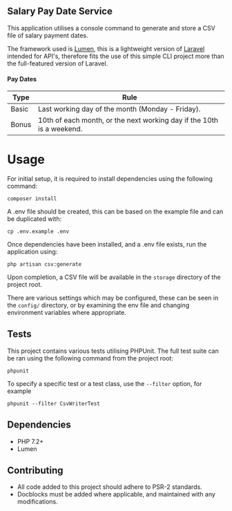 ## Salary Pay Date Service

This application utilises a console command to generate and store a CSV file of salary payment dates.

The framework used is [Lumen](https://lumen.laravel.com/), this is a lightweight version of [Laravel](https://laravel.com/) intended for API's, therefore fits the use of this simple CLI project more than the full-featured version of Laravel.

#### Pay Dates

| Type | Rule |
|---|---|
| Basic | Last working day of the month (Monday - Friday). |
| Bonus | 10th of each month, or the next working day if the 10th is a weekend. |

# Usage

For initial setup, it is required to install dependencies using the following command:
```shell script
composer install
```

A .env file should be created, this can be based on the example file and can be duplicated with:

```shell script
cp .env.example .env
```

Once dependencies have been installed, and a .env file exists, run the application using:

```shell script
php artisan csv:generate
```

Upon completion, a CSV file will be available in the `storage` directory of the project root.

There are various settings which may be configured, these can be seen in the `config/` directory, 
or by examining the env file and changing environment variables where appropriate.

## Tests

This project contains various tests utilising PHPUnit. The full test suite can be ran using the following 
command from the project root:

```shell script
phpunit
```

To specify a specific test or a test class, use the `--filter` option, for example

```shell script
phpunit --filter CsvWriterTest
```

## Dependencies

- PHP 7.2+
- Lumen

## Contributing

- All code added to this project should adhere to PSR-2 standards. 
- Docblocks must be added where applicable, and maintained with any modifications.
